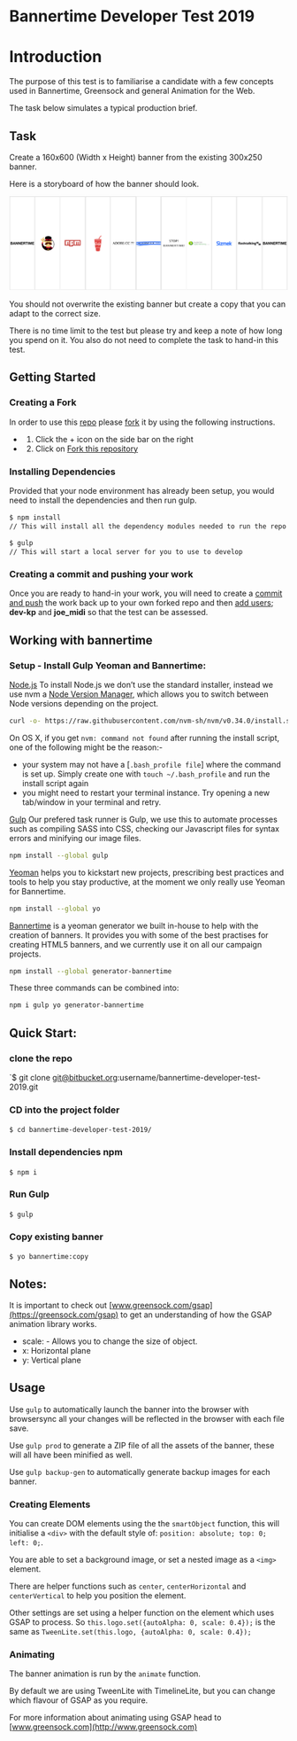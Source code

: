 # Bannertime Developer Test 2019
# Introduction

The purpose of this test is to familiarise a candidate with a few concepts used in Bannertime, Greensock and general Animation for the Web.

The task below simulates a typical production brief.

## Task

Create a 160x600 (Width x Height) banner from the existing 300x250 banner.

Here is a storyboard of how the banner should look.

![160x600 Storyboard](storyboards/storyboard-160x600.jpg)

You should not overwrite the existing banner but create a copy that you can adapt to the correct size.

There is no time limit to the test but please try and keep a note of how long you spend on it.
You also do not need to complete the task to hand-in this test.

## Getting Started

### Creating a Fork

In order to use this [repo](https://confluence.atlassian.com/bitbucket/repositories-675385631.html) please [fork](https://confluence.atlassian.com/bitbucket/forking-a-repository-221449527.html) it by using the following instructions.

* 1) Click the + icon on the side bar on the right
* 2) Click on [Fork this repository](https://bitbucket.org/jf-cdp/bannertime-developer-test-2019/fork)

### Installing Dependencies

Provided that your node environment has already been setup, you would need to install the dependencies and then run gulp.

```
$ npm install
// This will install all the dependency modules needed to run the repo
```

```
$ gulp
// This will start a local server for you to use to develop
```

### Creating a commit and pushing your work

Once you are ready to hand-in your work, you will need to create a [commit and push](https://confluence.atlassian.com/bitbucketserver062/commit-and-push-changes-to-bitbucket-server-969536562.html) the work back up to your own forked repo and then [add users](https://confluence.atlassian.com/bitbucketserver/using-repository-permissions-776639771.html); **dev-kp** and **joe_midi** so that the test can be assessed. 

## Working with bannertime

### Setup - Install Gulp Yeoman and Bannertime:
[Node.js](https://nodejs.org/en/) To install Node.js we don’t use the standard installer, instead we use nvm a [Node Version Manager](https://github.com/nvm-sh/nvm), which allows you to switch between Node versions depending on the project.

```bash
curl -o- https://raw.githubusercontent.com/nvm-sh/nvm/v0.34.0/install.sh | bash
```

On OS X, if you get `nvm: command not found` after running the install script, one of the following might be the reason:-

  - your system may not have a [`.bash_profile file`] where the command is set up. Simply create one with `touch ~/.bash_profile` and run the install script again
  - you might need to restart your terminal instance. Try opening a new tab/window in your terminal and retry.


[Gulp](http://gulpjs.com/) Our prefered task runner is Gulp, we use this to automate processes such as compiling SASS into CSS, checking our Javascript files for syntax errors and minifying our image files.
```bash
npm install --global gulp
```

[Yeoman](http://yeoman.io/) helps you to kickstart new projects, prescribing best practices and tools to help you stay productive, at the moment we only really use Yeoman for Bannertime.
```bash
npm install --global yo
```

[Bannertime](https://github.com/pyramidium/generator-bannertime) is a yeoman generator we built in-house to help with the creation of banners. It provides you with some of the best practises for creating HTML5 banners, and we currently use it on all our campaign projects.
```bash
npm install --global generator-bannertime
```

These three commands can be combined into:
```bash
npm i gulp yo generator-bannertime
```

## Quick Start:

### clone the repo
`$ git clone git@bitbucket.org:username/bannertime-developer-test-2019.git

### CD into the project folder
`$ cd bannertime-developer-test-2019/`

### Install dependencies npm
`$ npm i`

### Run Gulp
`$ gulp`

### Copy existing banner
`$ yo bannertime:copy`

## Notes:
It is important to check out [www.greensock.com/gsap](https://greensock.com/gsap) to get an understanding of how the GSAP animation library works. 

* scale: - Allows you to change the size of object.
* x: Horizontal plane
* y: Vertical plane

## Usage

Use `gulp` to automatically launch the banner into the browser with browsersync all your changes will be reflected in the browser with each file save.

Use `gulp prod` to generate a ZIP file of all the assets of the banner, these will all have been minified as well.

Use `gulp backup-gen` to automatically generate backup images for each banner.

### Creating Elements

You can create DOM elements using the the `smartObject` function, this will initialise a `<div>` with the default style of: `position: absolute; top: 0; left: 0;`.

You are able to set a background image, or set a nested image as a `<img>` element.

There are helper functions such as `center`, `centerHorizontal` and `centerVertical` to help you position the element.

Other settings are set using a helper function on the element which uses GSAP to process. So `this.logo.set({autoAlpha: 0, scale: 0.4});` is the same as `TweenLite.set(this.logo, {autoAlpha: 0, scale: 0.4});`

### Animating

The banner animation is run by the `animate` function.

By default we are using TweenLite with TimelineLite, but you can change which flavour of GSAP as you require.

For more information about animating using GSAP head to [www.greensock.com](http://www.greensock.com)